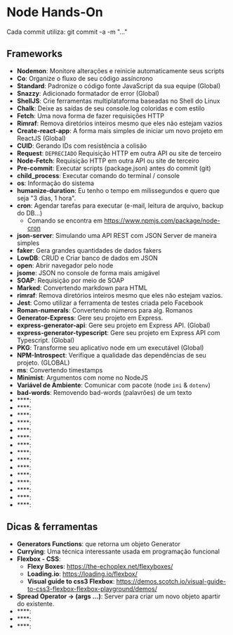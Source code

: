# Node Hands-On

Cada commit utiliza: git commit -a -m "..."

## Frameworks

- **Nodemon**: Monitore alterações e reinicie automaticamente seus scripts
- **Co**: Organize o fluxo de seu código assíncrono
- **Standard**: Padronize o código fonte JavaScript da sua equipe (Global)
- **Snazzy**: Adicionado formatador de error (Global)
- **ShellJS**: Crie ferramentas multiplataforma baseadas no Shell do Linux
- **Chalk**: Deixe as saídas de seu console.log coloridas e com estilo
- **Fetch**: Uma nova forma de fazer requisições HTTP
- **Rimraf**: Remova diretórios inteiros mesmo que eles não estejam vazios
- **Create-react-app**: A forma mais simples de iniciar um novo projeto em ReactJS (Global)
- **CUID**: Gerando IDs com resistência a colisão
- **Request**: `DEPRECIADO` Requisição HTTP em outra API ou site de terceiro
- **Node-Fetch**: Requisição HTTP em outra API ou site de terceiro
- **Pre-commit**: Executar scripts (package.json) antes do commit (git)
- **child_process**: Executar comando do terminal / console
- **os**: Informação do sistema
- **humanize-duration**: Eu tenho o tempo em milissegundos e quero que seja "3 dias, 1 hora".
- **cron**: Agendar tarefas para executar (e-mail, leitura de arquivo, backup do DB...)
  - Comando se encontra em https://www.npmjs.com/package/node-cron
- **json-server**: Simulando uma API REST com JSON Server de maneira simples
- **faker**: Gera grandes quantidades de dados fakers
- **LowDB**: CRUD e Criar banco de dados em JSON
- **open**: Abrir navegador pelo node
- **jsome**: JSON no console de forma mais amigável
- **SOAP**: Requisição por meio de SOAP
- **Marked**: Convertendo markdown para HTML
- **rimraf**: Remova diretórios inteiros mesmo que eles não estejam vazios. 
- **Jest**: Como utilizar a ferramenta de testes criada pelo Facebook
- **Roman-numerals**: Convertendo números para alg. Romanos 
- **Generator-Express**: Gere seu projeto em Express.
- **express-generator-api**: Gere seu projeto em Express API. (Global)
- **express-generator-typescript**: Gere seu projeto em Express API com Typescript. (Global)
- **PKG**: Transforme seu aplicativo node em um executável (Global)
- **NPM-Introspect**: Verifique a qualidade das dependências de seu projeto. (GLOBAL)
- **ms**: Convertendo timestamps
- **Minimist**: Argumentos com nome no NodeJS
- **Variável de Ambiente**: Comunicar com pacote (node `ini` & `dotenv`)
- **bad-words**: Removendo bad-words (palavrões) de um texto
- ****:
- ****:
- ****:
- ****:
- ****:
- ****:
- ****:
- ****:
- ****:
- ****:
- ****:
- ****:
- ****:
- ****:
- ****:

## Dicas & ferramentas

- **Generators Functions**: que retorna um objeto Generator
- **Currying**: Uma técnica interessante usada em programação funcional
- **Flexbox - CSS**: 
  - **Flexy Boxes**: https://the-echoplex.net/flexyboxes/
  - **Loading.io**: https://loading.io/flexbox/
  - **Visual guide to css3 Flexbox**: https://demos.scotch.io/visual-guide-to-css3-flexbox-flexbox-playground/demos/
- **Spread Operator -> (args ...)**: Server para criar um novo objeto apartir do existente. 
- ****:
- ****:
- ****: